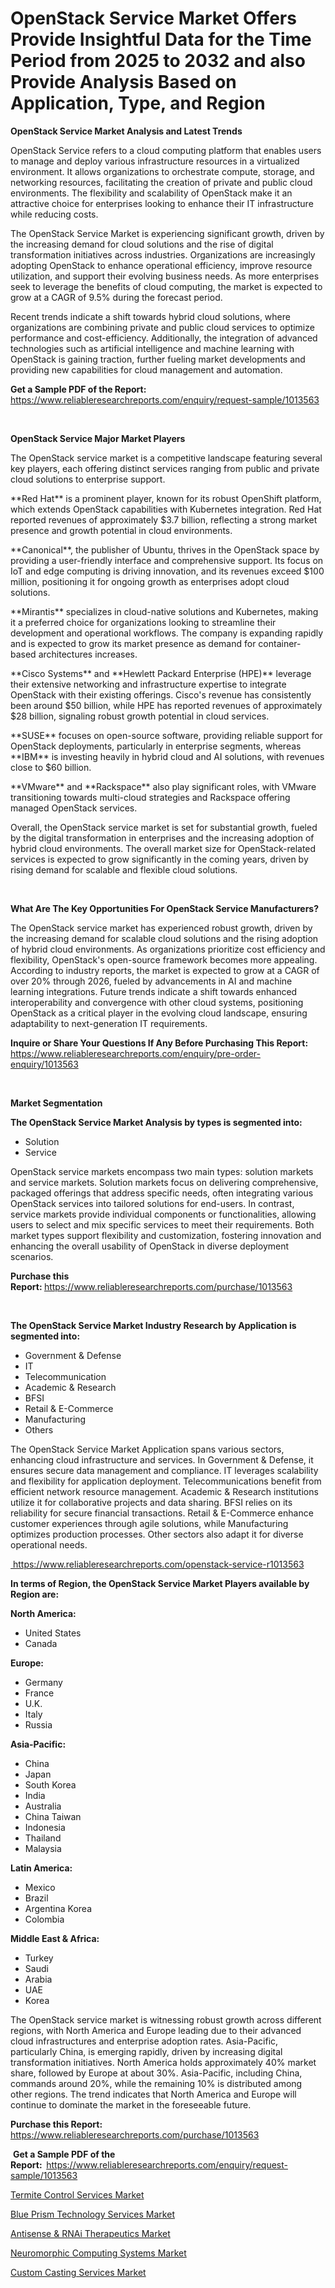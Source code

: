<p><h1>OpenStack Service Market Offers Provide Insightful Data for the Time Period from 2025 to 2032 and also Provide Analysis Based on Application, Type, and Region</h1></p><p><strong>OpenStack Service Market Analysis and Latest Trends</strong></p>
<p><p>OpenStack Service refers to a cloud computing platform that enables users to manage and deploy various infrastructure resources in a virtualized environment. It allows organizations to orchestrate compute, storage, and networking resources, facilitating the creation of private and public cloud environments. The flexibility and scalability of OpenStack make it an attractive choice for enterprises looking to enhance their IT infrastructure while reducing costs.</p><p>The OpenStack Service Market is experiencing significant growth, driven by the increasing demand for cloud solutions and the rise of digital transformation initiatives across industries. Organizations are increasingly adopting OpenStack to enhance operational efficiency, improve resource utilization, and support their evolving business needs. As more enterprises seek to leverage the benefits of cloud computing, the market is expected to grow at a CAGR of 9.5% during the forecast period.</p><p>Recent trends indicate a shift towards hybrid cloud solutions, where organizations are combining private and public cloud services to optimize performance and cost-efficiency. Additionally, the integration of advanced technologies such as artificial intelligence and machine learning with OpenStack is gaining traction, further fueling market developments and providing new capabilities for cloud management and automation.</p></p>
<p><strong>Get a Sample PDF of the Report:&nbsp;</strong> <a href="https://www.reliableresearchreports.com/enquiry/request-sample/1013563?utm_campaign=33&utm_medium=2&utm_source=Github&utm_content=ia&utm_term=06032025&utm_id=openstack-service">https://www.reliableresearchreports.com/enquiry/request-sample/1013563</a></p>
<p>&nbsp;</p>
<p><strong>OpenStack Service Major Market Players</strong></p>
<p><p>The OpenStack service market is a competitive landscape featuring several key players, each offering distinct services ranging from public and private cloud solutions to enterprise support. </p><p>**Red Hat** is a prominent player, known for its robust OpenShift platform, which extends OpenStack capabilities with Kubernetes integration. Red Hat reported revenues of approximately $3.7 billion, reflecting a strong market presence and growth potential in cloud environments.</p><p>**Canonical**, the publisher of Ubuntu, thrives in the OpenStack space by providing a user-friendly interface and comprehensive support. Its focus on IoT and edge computing is driving innovation, and its revenues exceed $100 million, positioning it for ongoing growth as enterprises adopt cloud solutions.</p><p>**Mirantis** specializes in cloud-native solutions and Kubernetes, making it a preferred choice for organizations looking to streamline their development and operational workflows. The company is expanding rapidly and is expected to grow its market presence as demand for container-based architectures increases.</p><p>**Cisco Systems** and **Hewlett Packard Enterprise (HPE)** leverage their extensive networking and infrastructure expertise to integrate OpenStack with their existing offerings. Cisco's revenue has consistently been around $50 billion, while HPE has reported revenues of approximately $28 billion, signaling robust growth potential in cloud services.</p><p>**SUSE** focuses on open-source software, providing reliable support for OpenStack deployments, particularly in enterprise segments, whereas **IBM** is investing heavily in hybrid cloud and AI solutions, with revenues close to $60 billion.</p><p>**VMware** and **Rackspace** also play significant roles, with VMware transitioning towards multi-cloud strategies and Rackspace offering managed OpenStack services.</p><p>Overall, the OpenStack service market is set for substantial growth, fueled by the digital transformation in enterprises and the increasing adoption of hybrid cloud environments. The overall market size for OpenStack-related services is expected to grow significantly in the coming years, driven by rising demand for scalable and flexible cloud solutions.</p></p>
<p>&nbsp;</p>
<p><strong>What Are The Key Opportunities For OpenStack Service Manufacturers?</strong></p>
<p><p>The OpenStack service market has experienced robust growth, driven by the increasing demand for scalable cloud solutions and the rising adoption of hybrid cloud environments. As organizations prioritize cost efficiency and flexibility, OpenStack's open-source framework becomes more appealing. According to industry reports, the market is expected to grow at a CAGR of over 20% through 2026, fueled by advancements in AI and machine learning integrations. Future trends indicate a shift towards enhanced interoperability and convergence with other cloud systems, positioning OpenStack as a critical player in the evolving cloud landscape, ensuring adaptability to next-generation IT requirements.</p></p>
<p><strong>Inquire or Share Your Questions If Any Before Purchasing This Report:</strong> <a href="https://www.reliableresearchreports.com/enquiry/pre-order-enquiry/1013563?utm_campaign=33&utm_medium=2&utm_source=Github&utm_content=ia&utm_term=06032025&utm_id=openstack-service">https://www.reliableresearchreports.com/enquiry/pre-order-enquiry/1013563</a></p>
<p>&nbsp;</p>
<p><strong>Market Segmentation</strong></p>
<p><strong>The OpenStack Service Market Analysis by types is segmented into:</strong></p>
<p><ul><li>Solution</li><li>Service</li></ul></p>
<p><p>OpenStack service markets encompass two main types: solution markets and service markets. Solution markets focus on delivering comprehensive, packaged offerings that address specific needs, often integrating various OpenStack services into tailored solutions for end-users. In contrast, service markets provide individual components or functionalities, allowing users to select and mix specific services to meet their requirements. Both market types support flexibility and customization, fostering innovation and enhancing the overall usability of OpenStack in diverse deployment scenarios.</p></p>
<p><strong>Purchase this Report:&nbsp;</strong><a href="https://www.reliableresearchreports.com/purchase/1013563?utm_campaign=33&utm_medium=2&utm_source=Github&utm_content=ia&utm_term=06032025&utm_id=openstack-service">https://www.reliableresearchreports.com/purchase/1013563</a></p>
<p>&nbsp;</p>
<p><strong>The OpenStack Service Market Industry Research by Application is segmented into:</strong></p>
<p><ul><li>Government & Defense</li><li>IT</li><li>Telecommunication</li><li>Academic & Research</li><li>BFSI</li><li>Retail & E-Commerce</li><li>Manufacturing</li><li>Others</li></ul></p>
<p><p>The OpenStack Service Market Application spans various sectors, enhancing cloud infrastructure and services. In Government & Defense, it ensures secure data management and compliance. IT leverages scalability and flexibility for application deployment. Telecommunications benefit from efficient network resource management. Academic & Research institutions utilize it for collaborative projects and data sharing. BFSI relies on its reliability for secure financial transactions. Retail & E-Commerce enhance customer experiences through agile solutions, while Manufacturing optimizes production processes. Other sectors also adapt it for diverse operational needs.</p></p>
<p><a href="https://www.reliableresearchreports.com/openstack-service-r1013563?utm_campaign=33&utm_medium=2&utm_source=Github&utm_content=ia&utm_term=06032025&utm_id=openstack-service">&nbsp;https://www.reliableresearchreports.com/openstack-service-r1013563</a></p>
<p><strong>In terms of Region, the OpenStack Service Market Players available by Region are:</strong></p>
<p>
    <p> <strong> North America: </strong>
        <ul>
            <li>United States</li>
            <li>Canada</li>
        </ul>
        </p> 
    <p> <strong> Europe: </strong>
        <ul>
            <li>Germany</li>
            <li>France</li>
            <li>U.K.</li>
            <li>Italy</li>
            <li>Russia</li>
        </ul>
        </p> 
    <p> <strong> Asia-Pacific: </strong>
        <ul>
            <li>China</li>
            <li>Japan</li>
            <li>South Korea</li>
            <li>India</li>
            <li>Australia</li>
            <li>China Taiwan</li>
            <li>Indonesia</li>
            <li>Thailand</li>
            <li>Malaysia</li>
        </ul>
        </p> 
    <p> <strong> Latin America: </strong>
        <ul>
            <li>Mexico</li>
            <li>Brazil</li>
            <li>Argentina Korea</li>
            <li>Colombia</li>
        </ul>
        </p> 
    <p> <strong> Middle East & Africa: </strong>
        <ul>
            <li>Turkey</li>
            <li>Saudi</li>
            <li>Arabia</li>
            <li>UAE</li>
            <li>Korea</li>
        </ul>
    </p>
    </p>
<p><p>The OpenStack service market is witnessing robust growth across different regions, with North America and Europe leading due to their advanced cloud infrastructures and enterprise adoption rates. Asia-Pacific, particularly China, is emerging rapidly, driven by increasing digital transformation initiatives. North America holds approximately 40% market share, followed by Europe at about 30%. Asia-Pacific, including China, commands around 20%, while the remaining 10% is distributed among other regions. The trend indicates that North America and Europe will continue to dominate the market in the foreseeable future.</p></p>
<p><strong>Purchase this Report: </strong><a href="https://www.reliableresearchreports.com/purchase/1013563?utm_campaign=33&utm_medium=2&utm_source=Github&utm_content=ia&utm_term=06032025&utm_id=openstack-service">https://www.reliableresearchreports.com/purchase/1013563</a></p>
<p>&nbsp;<strong>Get a Sample PDF of the Report:&nbsp;&nbsp;</strong><a href="https://www.reliableresearchreports.com/enquiry/request-sample/1013563?utm_campaign=33&utm_medium=2&utm_source=Github&utm_content=ia&utm_term=06032025&utm_id=openstack-service">https://www.reliableresearchreports.com/enquiry/request-sample/1013563</a></p>
<p><strong></strong></p>
<p><p><a href="https://github.com/lateshab69/Market-Research-Report-List-1/blob/main/termite-control-services-market.md?utm_campaign=33&utm_medium=2&utm_source=Github&utm_content=ia&utm_term=06032025&utm_id=openstack-service">Termite Control Services Market</a></p><p><a href="https://github.com/hedbomkrahe/Market-Research-Report-List-1/blob/main/blue-prism-technology-services-market.md?utm_campaign=33&utm_medium=2&utm_source=Github&utm_content=ia&utm_term=06032025&utm_id=openstack-service">Blue Prism Technology Services Market</a></p><p><a href="https://github.com/nkbaroga/Market-Research-Report-List-1/blob/main/antisense-rnai-therapeutics-market.md?utm_campaign=33&utm_medium=2&utm_source=Github&utm_content=ia&utm_term=06032025&utm_id=openstack-service">Antisense & RNAi Therapeutics Market</a></p><p><a href="https://github.com/rosalinebhakta48/Market-Research-Report-List-1/blob/main/neuromorphic-computing-systems-market.md?utm_campaign=33&utm_medium=2&utm_source=Github&utm_content=ia&utm_term=06032025&utm_id=openstack-service">Neuromorphic Computing Systems Market</a></p><p><a href="https://github.com/elvutedipela/Market-Research-Report-List-1/blob/main/custom-casting-services-market.md?utm_campaign=33&utm_medium=2&utm_source=Github&utm_content=ia&utm_term=06032025&utm_id=openstack-service">Custom Casting Services Market</a></p></p>
